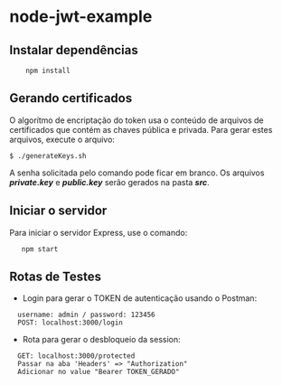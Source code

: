 # node-jwt-example
## Instalar dependências
```
    npm install
```

## Gerando certificados

O algorítmo de encriptação do token usa o conteúdo de arquivos de certificados que contém as chaves pública e privada. Para gerar estes arquivos, execute o arquivo:

```
$ ./generateKeys.sh
```
A senha solicitada pelo comando pode ficar em branco. Os arquivos **_private.key_** e **_public.key_** serão gerados na pasta **_src_**.

## Iniciar o servidor
Para iniciar o servidor Express, use o comando:

```
   npm start
```

## Rotas de Testes
- Login para gerar o TOKEN de autenticação usando o Postman:
```
  username: admin / password: 123456
  POST: localhost:3000/login
```

- Rota para gerar o desbloqueio da session:
```
  GET: localhost:3000/protected
  Passar na aba 'Headers' => "Authorization"
  Adicionar no value "Bearer TOKEN_GERADO"
```